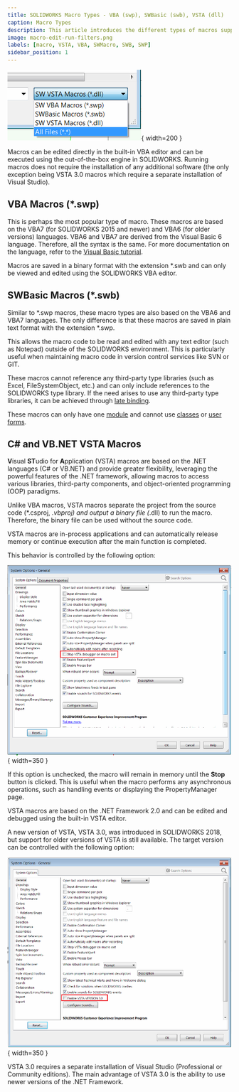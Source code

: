 ```yaml
---
title: SOLIDWORKS Macro Types - VBA (swp), SWBasic (swb), VSTA (dll)
caption: Macro Types
description: This article introduces the different types of macros supported by SOLIDWORKS (VBA, VSTA, SWBasic)
image: macro-edit-run-filters.png
labels: [macro, VSTA, VBA, SWMacro, SWB, SWP]
sidebar_position: 1
---
```

![Macro Filters when running a macro](macro-edit-run-filters.png){ width=200 }

Macros can be edited directly in the built-in VBA editor and can be executed using the out-of-the-box engine in SOLIDWORKS. Running macros does not require the installation of any additional software (the only exception being VSTA 3.0 macros which require a separate installation of Visual Studio).

## VBA Macros (*.swp)

This is perhaps the most popular type of macro. These macros are based on the VBA7 (for SOLIDWORKS 2015 and newer) and VBA6 (for older versions) languages. VBA6 and VBA7 are derived from the Visual Basic 6 language. Therefore, all the syntax is the same. For more documentation on the language, refer to the [Visual Basic tutorial](/docs/codestack/visual-basic).

Macros are saved in a binary format with the extension *.swb and can only be viewed and edited using the SOLIDWORKS VBA editor.

## SWBasic Macros (*.swb)

Similar to *.swp macros, these macro types are also based on the VBA6 and VBA7 languages. The only difference is that these macros are saved in plain text format with the extension *.swp.

This allows the macro code to be read and edited with any text editor (such as Notepad) outside of the SOLIDWORKS environment. This is particularly useful when maintaining macro code in version control services like SVN or GIT.

These macros cannot reference any third-party type libraries (such as Excel, FileSystemObject, etc.) and can only include references to the SOLIDWORKS type library. If the need arises to use any third-party type libraries, it can be achieved through [late binding](/docs/codestack/visual-basic/variables/declaration/#early-binding-and-late-binding).

These macros can only have one [module](/docs/codestack/visual-basic/modules/) and cannot use [classes](/docs/codestack/visual-basic/classes/) or [user forms](/docs/codestack/visual-basic/user-forms/).

## C# and VB.NET VSTA Macros

**V**isual **ST**udio for **A**pplication (VSTA) macros are based on the .NET languages (C# or VB.NET) and provide greater flexibility, leveraging the powerful features of the .NET framework, allowing macros to access various libraries, third-party components, and object-oriented programming (OOP) paradigms.

Unlike VBA macros, VSTA macros separate the project from the source code (*.csproj, *.vbproj) and output a binary file (*.dll) to run the macro. Therefore, the binary file can be used without the source code.

VSTA macros are in-process applications and can automatically release memory or continue execution after the main function is completed.

This behavior is controlled by the following option:

![Option to stop VSTA debugger on macro exit](option-stop-vsta-debugger-on-macro-exit.png){ width=350 }

If this option is unchecked, the macro will remain in memory until the **Stop** button is clicked. This is useful when the macro performs any asynchronous operations, such as handling events or displaying the PropertyManager page.

VSTA macros are based on the .NET Framework 2.0 and can be edited and debugged using the built-in VSTA editor.

A new version of VSTA, VSTA 3.0, was introduced in SOLIDWORKS 2018, but support for older versions of VSTA is still available. The target version can be controlled with the following option:

![Option to enable VSTA VERSION 3.0](option-enable-vsta-version-3.png){ width=350 }

VSTA 3.0 requires a separate installation of Visual Studio (Professional or Community editions). The main advantage of VSTA 3.0 is the ability to use newer versions of the .NET Framework.